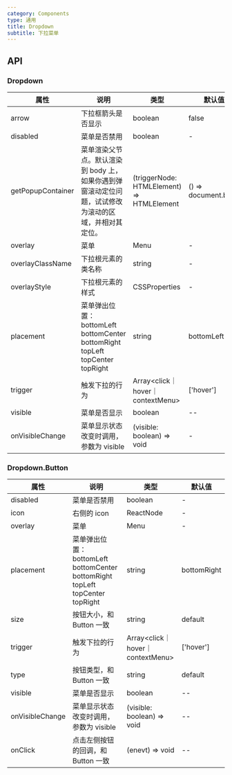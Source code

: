 ```yaml
---
category: Components
type: 通用
title: Dropdown
subtitle: 下拉菜单
---
```


## API

### Dropdown

| 属性 | 说明 | 类型 | 默认值 |
| --- | --- | ---  | ---   |
|arrow|下拉框箭头是否显示|boolean|false|
|disabled|菜单是否禁用|boolean|-|
|getPopupContainer|菜单渲染父节点。默认渲染到 body 上，如果你遇到弹窗滚动定位问题，试试修改为滚动的区域，并相对其定位。|(triggerNode: HTMLElement) => HTMLElement|() => document.body|
|overlay|菜单|	Menu | -|
|overlayClassName|下拉根元素的类名称|string|-|
|overlayStyle|下拉根元素的样式|CSSProperties|-|
|placement|菜单弹出位置：bottomLeft bottomCenter bottomRight topLeft topCenter topRight|string|bottomLeft|
|trigger|触发下拉的行为|Array<click｜hover｜contextMenu>|\['hover'\]|
|visible|菜单是否显示|boolean|--|
|onVisibleChange|菜单显示状态改变时调用，参数为 visible|(visible: boolean) => void|-|


### Dropdown.Button

| 属性 | 说明 | 类型 | 默认值 |
| --- | ---  | ---  | ---  |
|disabled|菜单是否禁用|boolean|-|
|icon|右侧的 icon|ReactNode|-|
|overlay|菜单|Menu| -|
|placement|菜单弹出位置：bottomLeft bottomCenter bottomRight topLeft topCenter topRight|string|bottomRight|
|size|按钮大小，和 Button 一致|string|default|
|trigger|触发下拉的行为|Array<click｜hover｜contextMenu>|\['hover'\]|
|type|按钮类型，和 Button 一致|string|default|
|visible|菜单是否显示|boolean|--|
|onVisibleChange|菜单显示状态改变时调用，参数为 visible|(visible: boolean) => void|--|
|onClick|点击左侧按钮的回调，和 Button 一致|(enevt) => void|--|